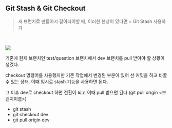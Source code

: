 ## Git Stash & Git Checkout

> 새 브런치로 만들어서 갈아타야할 때, 이러한 현상이 있다면 = Git Stash 사용하기

<br />

![](https://images.velog.io/images/finelinefe/post/21ea4efe-c110-4a8d-aba9-72b9509cf2f9/%E1%84%89%E1%85%B3%E1%84%8F%E1%85%B3%E1%84%85%E1%85%B5%E1%86%AB%E1%84%89%E1%85%A3%E1%86%BA%202021-02-19%20%E1%84%8B%E1%85%A9%E1%84%8C%E1%85%A5%E1%86%AB%201.43.42.png)

기존에 현재 브랜치인 test/question 브랜치에서 dev 브랜치를 pull 받아야 할 상황이 생겼다.

checkout 명령어를 사용했지만 기존 작업에서 변경된 부분이 있어 선 커밋을 하고 바꿀 수 있는 상태. 이때 임시로 stash 기능을 사용하면 된다.

그 이후 dev로 checkout 하면 전환이 되고 이때 pull 받으면 된다.(git pull origin <브랜치이름>)

- git stash
- git checkout dev
- git pull origin dev

<br />
